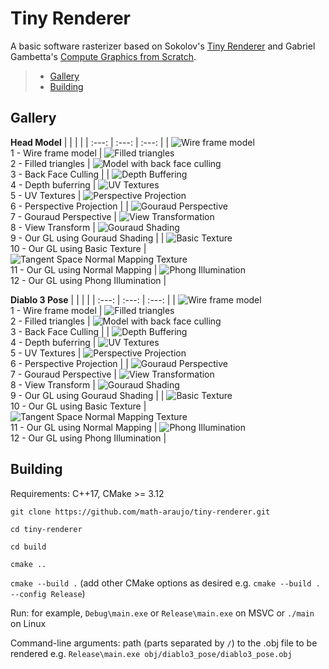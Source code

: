 # Tiny Renderer

A basic software rasterizer based on Sokolov's [Tiny Renderer](https://github.com/ssloy/tinyrenderer) and Gabriel Gambetta's [Compute Graphics from Scratch](https://www.gabrielgambetta.com/computer-graphics-from-scratch/).

> - [Gallery](#Gallery)
> - [Building](#Building)

<!-- -->
## Gallery

**Head Model**
| | | |
| :---: | :---: | :---: |
| ![Wire frame model](images/african_head/5.line_face_model.png?raw=True) <br/> 1 - Wire frame model | ![Filled triangles](images/african_head/7.random_colored.png?raw=True) <br/> 2 - Filled triangles | ![Model with back face culling](images/african_head/8.back_face_culling.png?raw=True) <br/> 3 - Back Face Culling |
| ![Depth Buffering](images/african_head/9.depth_buffer.png?raw=True) <br/> 4 - Depth buferring | ![UV Textures](images/african_head/10.texture_depth_buffer.png?raw=True) <br/> 5 - UV Textures | ![Perspective Projection](images/african_head/11.perspective_projection.png?raw=True) <br/> 6 - Perspective Projection |
| ![Gouraud Perspective](images/african_head/12.perspective_gouraud_shading.png?raw=True) <br/> 7 - Gouraud Perspective | ![View Transformation](images/african_head/13.look_at.png?raw=True) <br/> 8 - View Transform | ![Gouraud Shading](images/african_head/14.our_gl_gouraud.png?raw=True) <br/> 9 - Our GL using Gouraud Shading | 
| ![Basic Texture](images/african_head/15.our_gl_basic_texture.png?raw=True) <br/> 10 - Our GL using Basic Texture | ![Tangent Space Normal Mapping Texture](images/african_head/16.our_gl_normal_mapping.png?raw=True) <br/> 11 - Our GL using Normal Mapping | ![Phong Illumination](images/african_head/17.our_gl_phong.png?raw=True) <br/> 12 - Our GL using Phong Illumination |



**Diablo 3 Pose**
| | | |
| :---: | :---: | :---: |
| ![Wire frame model](images/diablo3/1.diablo3_pose_wire_mesh.png?raw=True) <br/> 1 - Wire frame model | ![Filled triangles](images/diablo3/2.diablo3_pose_colored_filled_triangle.png?raw=True) <br/> 2 - Filled triangles | ![Model with back face culling](images/diablo3/3.diablo3_pose_back_face_culling.png?raw=True) <br/> 3 - Back Face Culling |
| ![Depth Buffering](images/diablo3/4.diablo3_pose_depth_buffer.png?raw=True) <br/> 4 - Depth buferring | ![UV Textures](images/diablo3/5.diablo3_pose_texture_depth_buffer.png?raw=True) <br/> 5 - UV Textures | ![Perspective Projection](images/diablo3/6.diablo3_pose_projective_perspective.png?raw=True) <br/> 6 - Perspective Projection |
| ![Gouraud Perspective](images/diablo3/7.diablo3_pose_perspective_gouraud_shading.png?raw=True) <br/> 7 - Gouraud Perspective | ![View Transformation](images/diablo3/8.diablo3_pose_look_at.png?raw=True) <br/> 8 - View Transform | ![Gouraud Shading](images/diablo3/9.diablo3_pose_our_gl_gouraud.png?raw=True) <br/> 9 - Our GL using Gouraud Shading | 
| ![Basic Texture](images/diablo3/9.diablo3_pose_our_gl_basic_texture.png?raw=True) <br/> 10 - Our GL using Basic Texture | ![Tangent Space Normal Mapping Texture](images/diablo3/9.diablo3_pose_our_gl_normal_mapping.png?raw=True) <br/> 11 - Our GL using Normal Mapping | ![Phong Illumination](images/diablo3/9.diablo3_pose_our_gl_phong.png?raw=True) <br/> 12 - Our GL using Phong Illumination |

<!-- -->
## Building

Requirements: C++17, CMake >= 3.12

`git clone https://github.com/math-araujo/tiny-renderer.git`

`cd tiny-renderer`

`cd build`

`cmake ..`

`cmake --build .` (add other CMake options as desired e.g. `cmake --build . --config Release`)

Run: for example, `Debug\main.exe` or `Release\main.exe` on MSVC or `./main` on Linux

Command-line arguments: path (parts separated by `/`) to the .obj file to be rendered e.g. `Release\main.exe obj/diablo3_pose/diablo3_pose.obj`